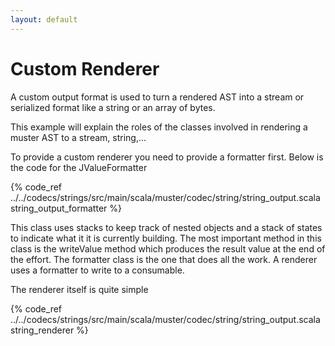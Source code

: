 ```yaml
---
layout: default
---
```

# Custom Renderer

A custom output format is used to turn a rendered AST into a stream or serialized format like a string or an array of bytes.

This example will explain the roles of the classes involved in rendering a muster AST to a stream, string,...

To provide a custom renderer you need to provide a formatter first. Below is the code for the JValueFormatter

{% code_ref ../../codecs/strings/src/main/scala/muster/codec/string/string_output.scala string_output_formatter %}

This class uses stacks to keep track of nested objects and a stack of states to indicate what it it is currently building. The most important method in this class is the writeValue method which produces the result value at the end of the effort.
The formatter class is the one that does all the work. A renderer uses a formatter to write to a consumable.

The renderer itself is quite simple

{% code_ref ../../codecs/strings/src/main/scala/muster/codec/string/string_output.scala string_renderer %}

